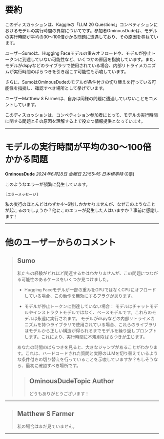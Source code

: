 # 要約 
このディスカッションは、Kaggleの「LLM 20 Questions」コンペティションにおけるモデルの実行時間の異常についてです。参加者OminousDudeは、モデルの実行時間が平均の30〜100倍かかる問題に遭遇しており、その原因を尋ねています。

ユーザーSumoは、Hugging Faceモデルの重みオフロードや、モデルが停止トークンに到達していない可能性など、いくつかの原因を指摘しています。また、モデルがdspyなどのライブラリで使用されている場合、内部リトライメカニズムが実行時間のばらつきを引き起こす可能性も示唆しています。

さらに、SumoはOminousDudeのモデルが条件付きの切り替えを行っている可能性を指摘し、確認すべき場所として挙げています。

ユーザーMatthew S Farmerは、自身は同様の問題に遭遇していないことをコメントしています。

このディスカッションは、コンペティション参加者にとって、モデルの実行時間に関する問題とその原因を理解する上で役立つ情報提供となっています。


---
# モデルの実行時間が平均の30〜100倍かかる問題

**OminousDude** *2024年6月28日 金曜日 22:55:45 日本標準時* (0票)

このようなエラーが頻繁に発生しています。

```
[エラーメッセージ]
```

私の実行のほとんどはわずか4〜6秒しかかかりませんが、なぜこのようなことが起こるのでしょうか？他にこのエラーが発生した人はいますか？事前に感謝します！

---
# 他のユーザーからのコメント

> ## Sumo
> 
> 私たちの経験がどれほど関連するかはわかりませんが、この問題につながる可能性のあるケースをいくつか見つけました。
> 
> - Hugging Faceモデルが一部の重みをGPUではなくCPUにオフロードしている場合、この動作を無効にするフラグがあります。
> 
> - モデルが停止トークンに到達していない場合：
> モデルはチャットモデルやインストラクトモデルではなく、ベースモデルです。これらのモデルは永遠に実行されます。
> モデルがdspyなどの内部リトライメカニズムを持つライブラリで使用されている場合、これらのライブラリはモデルから正しい構造が得られるまでモデルを繰り返しプロンプトします。これにより、実行時間に不規則なばらつきが生じます。
> 
> あなたの時間のばらつきを見ると、大きなジャンプがあることがわかります。これは、ハードコードされた質問と実際のLLMを切り替えているような条件付きの切り替えを行っていることを示唆していますか？もしそうなら、最初に確認すべき場所です。
> 
> 
> 
> > ## OminousDudeTopic Author
> > 
> > どうもありがとうございます！
> > 
> > 
> > 
---
> ## Matthew S Farmer
> 
> 私の場合はまだ見ていません。
> 
> 
> 
--- 

